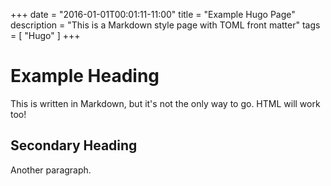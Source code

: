 +++
date        = "2016-01-01T00:01:11-11:00"
title       = "Example Hugo Page"
description = "This is a Markdown style page with TOML front matter"
tags        = [ "Hugo" ]
+++
# Example Heading

This is written in Markdown, but it's not the only way to go. HTML will work too!

## Secondary Heading

Another paragraph.
